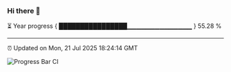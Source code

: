 ### Hi there 👋

⏳ Year progress { ████████████████▁▁▁▁▁▁▁▁▁▁▁▁▁▁ } 55.28 %

---

⏰ Updated on Mon, 21 Jul 2025 18:24:14 GMT

![Progress Bar CI](https://github.com/liununu/liununu/workflows/Progress%20Bar%20CI/badge.svg)
